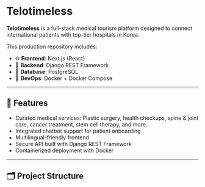 # Telotimeless

**Telotimeless** is a full-stack medical tourism platform designed to connect international patients with top-tier hospitals in Korea.

This production repository includes:

- 🌐 **Frontend**: Next.js (React)
- 🧠 **Backend**: Django REST Framework
- 🐘 **Database**: PostgreSQL
- 🐳 **DevOps**: Docker + Docker Compose

---

## 🚀 Features

- Curated medical services: Plastic surgery, health checkups, spine & joint care, cancer treatment, stem cell therapy, and more.
- Integrated chatbot support for patient onboarding
- Multilingual-friendly frontend
- Secure API built with Django REST Framework
- Containerized deployment with Docker

---

## 🗂️ Project Structure

